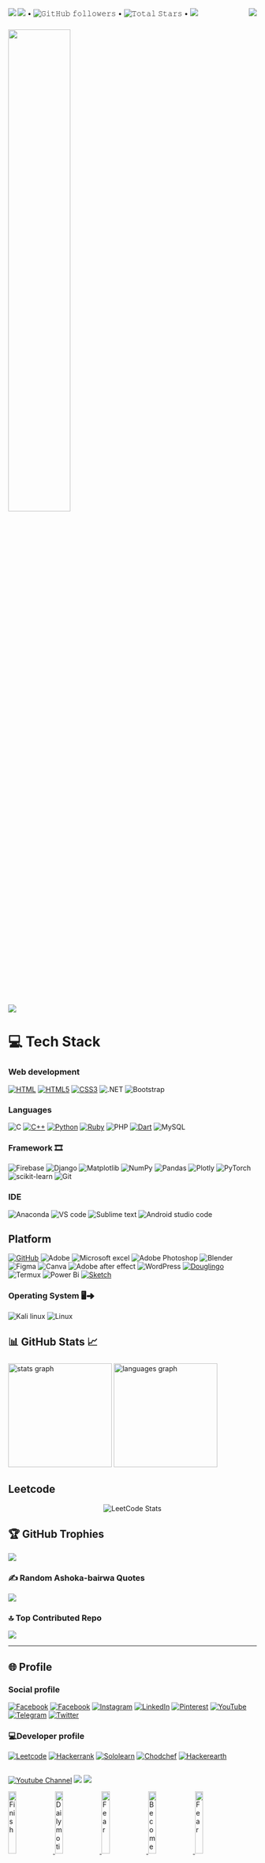 ##
<div>
<div>
<img align="left" src="https://img.shields.io/badge/Intel-Core_i5_11th-0071C5?style=for-the-badge&logo=intel&logoColor=white" />
</div>
<div>
<img align="right" src="https://visitcount.itsvg.in/api?id=ashokabairwaideology&icon=6&color=10)](https://visitcount.itsvg.in" />
</div>
<div
	
### 
	
<p align="auto">
  <a href="https://user-badge.committers.top/india_private/ashokabairwaideology"><img src="https://user-badge.committers.top/india_private/JayantGoel001.svg"/></a> •
  <img alt="𝙶𝚒𝚝𝙷𝚞𝚋 𝚏𝚘𝚕𝚕𝚘𝚠𝚎𝚛𝚜" src="https://img.shields.io/github/followers/ashokabairwaideology?label=Followers&style=social"/> •
  <img src="https://img.shields.io/github/stars/ashokabairwaideology?label=Stars" alt="𝚃𝚘𝚝𝚊𝚕 𝚂𝚝𝚊𝚛𝚜"/> •
  <a href="https://github.com/sponsors/ashokabairwaideology"><img src="https://img.shields.io/static/v1?label=Sponsor&message=%E2%9D%A4&logo=GitHub&color=%23fe8e86"/></a>
</p>


### 

<img align="centre" height="50%" src="https://github.com/user-attachments/assets/32bac2f8-6bb2-41bf-9e93-76545d828306"  />









### 
![](http://github-profile-summary-cards.vercel.app/api/cards/profile-details?username=ashokabairwaideology&theme=dracula)

# 💻 Tech Stack
### Web development
[![HTML](https://img.shields.io/badge/HTML-239120?style=for-the-badge&logo=html5&logoColor=white)](https://github.com/ashokabairwaideology/Web-development)
[![HTML5](https://img.shields.io/badge/html5-%23E34F26.svg?style=for-the-badge&logo=html5&logoColor=white)](https://github.com/ashokabairwaideology/Web-development)
[![CSS3](https://img.shields.io/badge/css3-%231572B6.svg?style=for-the-badge&logo=css3&logoColor=white)](https://github.com/ashokabairwaideology/Web-development)
![.NET](https://img.shields.io/badge/JavaScript-F7DF1E?style=for-the-badge&logo=javascript&logoColor=black)
![Bootstrap](https://img.shields.io/badge/Bootstrap-563D7C?style=for-the-badge&logo=bootstrap&logoColor=white)

### Languages
![C](https://img.shields.io/badge/JavaScript-F7DF1E?style=for-the-badge&logo=javascript&logoColor=black) 
[![C++](https://img.shields.io/badge/C%2B%2B-00599C?style=for-the-badge&logo=c%2B%2B&logoColor=white)](https://github.com/ashokabairwaideology/C-programming)
[![Python](https://img.shields.io/badge/python-3670A0?style=for-the-badge&logo=python&logoColor=ffdd54)](https://github.com/ashokabairwaideology/Python-Programming) 
[![Ruby](https://img.shields.io/badge/ruby-%23CC342D.svg?style=for-the-badge&logo=ruby&logoColor=white)](https://github.com/ashokabairwaideology/Other-programming-code/tree/Ashoka/Ruby-main)
![PHP](https://img.shields.io/badge/PHP-777BB4?style=for-the-badge&logo=php&logoColor=white)
[![Dart](https://img.shields.io/badge/dart-%230175C2.svg?style=for-the-badge&logo=dart&logoColor=white)](https://github.com/ashokabairwaideology/Other-programming-code/tree/Ashoka/Dart-main)
![MySQL](https://img.shields.io/badge/mysql-4479A1.svg?style=for-the-badge&logo=mysql&logoColor=white) 

### Framework 🎞
![Firebase](https://img.shields.io/badge/firebase-%23039BE5.svg?style=for-the-badge&logo=firebase)
![Django](https://img.shields.io/badge/django-%23092E20.svg?style=for-the-badge&logo=django&logoColor=white)
![Matplotlib](https://img.shields.io/badge/Matplotlib-%23ffffff.svg?style=for-the-badge&logo=Matplotlib&logoColor=black) 
![NumPy](https://img.shields.io/badge/numpy-%23013243.svg?style=for-the-badge&logo=numpy&logoColor=white) 
![Pandas](https://img.shields.io/badge/pandas-%23150458.svg?style=for-the-badge&logo=pandas&logoColor=white) 
![Plotly](https://img.shields.io/badge/Plotly-%233F4F75.svg?style=for-the-badge&logo=plotly&logoColor=white) 
![PyTorch](https://img.shields.io/badge/PyTorch-%23EE4C2C.svg?style=for-the-badge&logo=PyTorch&logoColor=white) 
![scikit-learn](https://img.shields.io/badge/scikit--learn-%23F7931E.svg?style=for-the-badge&logo=scikit-learn&logoColor=white) 
![Git](https://img.shields.io/badge/GIT-E44C30?style=for-the-badge&logo=git&logoColor=white) 


### IDE
![Anaconda](https://img.shields.io/badge/Anaconda-%2344A833.svg?style=for-the-badge&logo=anaconda&logoColor=white) 
![VS code](https://img.shields.io/badge/Visual_Studio_Code-0078D4?style=for-the-badge&logo=visual%20studio%20code&logoColor=white)
![Sublime text](https://img.shields.io/badge/sublime_text-%23575757.svg?&style=for-the-badge&logo=sublime-text&logoColor=important)
![Android studio code](https://img.shields.io/badge/Android_Studio-3DDC84?style=for-the-badge&logo=android-studio&logoColor=white)

## Platform
[![GitHub](https://img.shields.io/badge/github-%23121011.svg?style=for-the-badge&logo=github&logoColor=white)](https://github.com/ashokabairwaideology)
![Adobe](https://img.shields.io/badge/adobe-%23FF0000.svg?style=for-the-badge&logo=adobe&logoColor=white)
![Microsoft excel](https://img.shields.io/badge/Microsoft_Excel-217346?style=for-the-badge&logo=microsoft-excel&logoColor=white) 
![Adobe Photoshop](https://img.shields.io/badge/adobe%20photoshop-%2331A8FF.svg?style=for-the-badge&logo=adobe%20photoshop&logoColor=white) 
![Blender](https://img.shields.io/badge/blender-%23F5792A.svg?style=for-the-badge&logo=blender&logoColor=white)
![Figma](https://img.shields.io/badge/Figma-F24E1E?style=for-the-badge&logo=figma&logoColor=white)
![Canva](https://img.shields.io/badge/Canva-%2300C4CC.svg?style=for-the-badge&logo=Canva&logoColor=white)
![Adobe after effect]( 	https://img.shields.io/badge/Adobe%20after%20affects-CF96FD?style=for-the-badge&logo=Adobe%20after%20effects&logoColor=393665)
![WordPress](https://img.shields.io/badge/WordPress-%23117AC9.svg?style=for-the-badge&logo=WordPress&logoColor=white) 
[![Douglingo](https://img.shields.io/badge/Duolingo-58CC02?style=for-the-badge&logo=Duolingo&logoColor=white)](https://www.duolingo.com/profile/Ashokabairwa3)
![Termux](https://img.shields.io/badge/tmux-1BB91F?style=for-the-badge&logo=tmux&logoColor=white)
![Power Bi](https://img.shields.io/badge/power_bi-F2C811?style=for-the-badge&logo=powerbi&logoColor=black)
[![Sketch](https://img.shields.io/badge/SketchUp-005F9E.svg?style=for-the-badge&logo=SketchUp&logoColor=white)](https://www.instagram.com/stories/highlights/17972977204898374/)

### Operating System 🖥➜
![Kali linux](https://img.shields.io/badge/Kali_Linux-557C94?style=for-the-badge&logo=kali-linux&logoColor=white)
![Linux](https://img.shields.io/badge/Linux-FCC624.svg?style=for-the-badge&logo=Linux&logoColor=black)

## 📊 GitHub Stats 📈
###

<div align="left">
  <img src="https://github-readme-stats.vercel.app/api?username=ashokabairwaideology&hide_title=false&hide_rank=false&show_icons=true&include_all_commits=true&count_private=true&disable_animations=false&theme=gruvbox&locale=en&hide_border=false&order=1" height="210" alt="stats graph"  />
  <img src="https://github-readme-stats.vercel.app/api/top-langs?username=ashokabairwaideology&locale=en&hide_title=false&layout=compact&card_width=320&langs_count=12&theme=merko&hide_border=false&order=2" height="210" alt="languages graph"  />


</div>

### 
## Leetcode
  <div align="center" width="100%">
 
  ![LeetCode Stats](https://leetcode.card.workers.dev/Ashoka_bairwa?theme=auto&font=baloo&extension=null)
 
  </div>

###
## 🏆 GitHub Trophies
![](https://github-profile-trophy.vercel.app/?username=ashokabairwaideology&theme=gruvbox&no-frame=false&no-bg=true&margin-w=4)

### ✍️ Random Ashoka-bairwa Quotes
![](https://quotes-github-readme.vercel.app/api?type=horizontal&theme=merko)

### 🔝 Top Contributed Repo
![](https://github-contributor-stats.vercel.app/api?username=ashokabairwaideology&limit=10&theme=merko&combine_all_yearly_contributions=true)

---
## 🌐 Profile
### Social profile
[![Facebook](https://img.shields.io/badge/Facebook-%231877F2.svg?logo=Facebook&logoColor=white)](https://facebook.com/ashoka.bairwa.96) 
[![Facebook](https://img.shields.io/badge/Facebook-%231877F2.svg?logo=Facebook&logoColor=white)](https://facebook.com/risky.ashoka) 
[![Instagram](https://img.shields.io/badge/Instagram-%23E4405F.svg?logo=Instagram&logoColor=white)](https://instagram.com/ashoka_bairwa_ideology)
[![LinkedIn](https://img.shields.io/badge/LinkedIn-%230077B5.svg?logo=linkedin&logoColor=white)](https://linkedin.com/in/ashoka-bairwa-ideology382)
[![Pinterest](https://img.shields.io/badge/Pinterest-%23E60023.svg?logo=Pinterest&logoColor=white)](https://pinterest.com/ashokabairwa382a) 
[![YouTube](https://img.shields.io/badge/YouTube-%23FF0000.svg?logo=YouTube&logoColor=white)](https://youtube.com/@ashoka-ideology382a) 
[![Telegram](https://img.shields.io/badge/Telegram-2CA5E0?style=for-the-badge&logo=telegram&logoColor=white)](https://web.telegram.org/k/)
[![Twitter](https://img.shields.io/badge/Twitter-1DA1F2?style=for-the-badge&logo=twitter&logoColor=white)](https://x.com/AshokaBairwa382)


### 💻Developer profile
[![Leetcode](https://img.shields.io/badge/-LeetCode-FFA116?style=for-the-badge&logo=LeetCode&logoColor=black)](https://leetcode.com/u/Ashoka_bairwa)
[![Hackerrank](https://img.shields.io/badge/-Hackerrank-2EC866?style=for-the-badge&logo=HackerRank&logoColor=white)](https://www.hackerrank.com/profile/ashokabairwa382)
[![Sololearn](https://img.shields.io/badge/-Sololearn-3a464b?style=for-the-badge&logo=Sololearn&logoColor=white)](https://www.sololearn.com/en/profile/15521554)
[![Chodchef](https://img.shields.io/badge/Codechef-%23B92B27.svg?&style=for-the-badge&logo=Codechef&logoColor=white)](https://www.codechef.com/users/ashokabairwa38)
[![Hackerearth](https://img.shields.io/badge/HackerEarth-%232C3454.svg?&style=for-the-badge&logo=HackerEarth&logoColor=Blue)](https://www.hackerearth.com/@ashoka16)


## 
[![Youtube Channel](https://img.shields.io/badge/YouTube-FF0000?style=for-the-badge&logo=youtube&logoColor=white)](https://youtube.com/@ashoka-ideology382a)
![](https://img.shields.io/youtube/@ashoka-ideology382a/views/UCWdqlKVGfefFEqDUiViqU-Q)
![](https://img.shields.io/youtube/@ashoka-ideology382a/subscribers/UCWdqlKVGfefFEqDUiViqU-Q)



<a href='https://youtu.be/AtQYFBt0Pmk' target='_blank'>
  <img width='18%' src='https://i9.ytimg.com/vi/AtQYFBt0Pmk/mqdefault.jpg?v=66c45575&sqp=CIz2oLcG&rs=AOn4CLBG8KzhJgigKKXME3rNYGKFv3w2GQ' alt='Finish' />
</a>
<a href='https://youtu.be/8KCn_z8zOmw?si=PnilFbDH-ZUD-viK' target='_blank'>
  <img width='18%' src='https://i9.ytimg.com/vi/8KCn_z8zOmw/mqdefault.jpg?v=66c6be66&sqp=CIz2oLcG&rs=AOn4CLA2GpL0zq7lH_jYCvsVxARVnjB_gA' alt='Daily motivation' />
</a>
<a href='https://youtu.be/AuIzpaAC5Ig?si=6U6zf6zNGajw7CW0' target='_blank'>
  <img width='18%' src='https://i9.ytimg.com/vi/AuIzpaAC5Ig/mqdefault.jpg?v=66c6bd6e&sqp=CIz2oLcG&rs=AOn4CLBZR7nyfX8TdIvE8FM9nNoFYeBD0g' alt='Fear' />
</a>
<a href='https://youtu.be/YAV7m9lv3OQ' target='_blank'>
  <img width='18%' src='https://i9.ytimg.com/vi/YAV7m9lv3OQ/mqdefault.jpg?v=66c45962&sqp=CLj4oLcG&rs=AOn4CLBa6qfTdePQ3DAV3bGkBIuCXQkqSA' alt='Become obessed' />
</a>
<a href='https://youtu.be/IhPGKOr8xF4' target='_blank'>
  <img width='18%' src='https://i9.ytimg.com/vi/IhPGKOr8xF4/mqdefault.jpg?v=66c45067&sqp=CLj4oLcG&rs=AOn4CLACwX41YE04OboE2Vb2P15gZGp8tQ' alt='Fear' />
</a>




###
![Skill Share💡](https://img.shields.io/badge/skill%20share-002333?style=for-the-badge&logo=skillshare&logoColor=white)
![ToDo list ⌛️](https://img.shields.io/badge/Todoist-E44332?style=for-the-badge&logo=todoist&logoColor=white) 

## 
![⏳](https://img.shields.io/badge/Future%20Learn-000000?style=for-the-badge&logo=futurelearn&logoColor=white)
<!-- Proudly created with GPRM ( https://gprm.itsvg.in ) -->
### 
![](https://img.shields.io/badge/Ask%20me-anything-1abc9c.svg)


### 
##
[![Telegram](https://img.shields.io/badge/Telegram-26A5E4.svg?style=for-the-badge&logo=Telegram&logoColor=white)](https://web.telegram.org/k/#@movies_ashoka)
[![Shorts](https://img.shields.io/badge/YouTube%20Shorts-FF0000.svg?style=for-the-badge&logo=YouTube-Shorts&logoColor=white)](https://www.youtube.com/@ashoka-ideology382a/shorts)
[![Gmail 📩](https://img.shields.io/badge/Gmail-D14836?style=for-the-badge&logo=gmail&logoColor=white)](https://mail.google.com/mail/u/1/#all?compose=new)
[![CV](https://img.shields.io/badge/Read.cv-111111.svg?style=for-the-badge&logo=readdotcv&logoColor=white)](https://github.com/user-attachments/files/17015009/Ashoka.update.pdf)




	
## 
### 💲 Donation
[![Phonepay](https://img.shields.io/badge/phonepe-3DDC84?style=for-the-badge&logo=phonepe&logoColor=white&color=purple)](https://github.com/user-attachments/assets/4caa7fd7-95b1-473d-95a0-515f51e183cd)



<img align="right" src="https://profile-counter.glitch.me/ashokabairwaideology/count.svg?"  />

